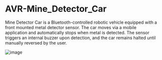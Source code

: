 # AVR-Mine_Detector_Car

Mine Detector Car is a Bluetooth-controlled robotic vehicle equipped with a front
mounted metal detector sensor. The car moves via a mobile application and 
automatically stops when metal is detected. The sensor triggers an internal buzzer upon 
detection, and the car remains halted until manually reversed by the user. 

![image](https://github.com/user-attachments/assets/e3874957-6ae3-4e3c-a019-423f823158d9)

